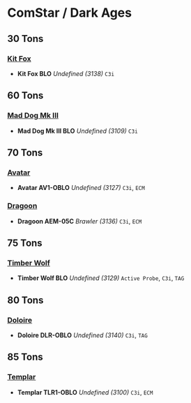 # ComStar / Dark Ages

## 30 Tons

### [Kit Fox](../../mechs/kit_fox.md)
- **Kit Fox  BLO** *Undefined (3138)* `C3i`

## 60 Tons

### [Mad Dog Mk III](../../mechs/mad_dog_mk_iii.md)
- **Mad Dog Mk III  BLO** *Undefined (3109)* `C3i`

## 70 Tons

### [Avatar](../../mechs/avatar.md)
- **Avatar  AV1-OBLO** *Undefined (3127)* `C3i`, `ECM`

### [Dragoon](../../mechs/dragoon.md)
- **Dragoon AEM-05C** *Brawler (3136)* `C3i`, `ECM`

## 75 Tons

### [Timber Wolf](../../mechs/timber_wolf.md)
- **Timber Wolf  BLO** *Undefined (3129)* `Active Probe`, `C3i`, `TAG`

## 80 Tons

### [Doloire](../../mechs/doloire.md)
- **Doloire  DLR-OBLO** *Undefined (3140)* `C3i`, `TAG`

## 85 Tons

### [Templar](../../mechs/templar.md)
- **Templar  TLR1-OBLO** *Undefined (3100)* `C3i`, `ECM`
